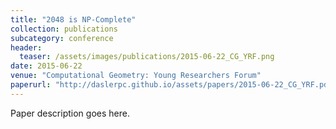 ```yaml
---
title: "2048 is NP-Complete"
collection: publications
subcategory: conference
header: 
  teaser: /assets/images/publications/2015-06-22_CG_YRF.png
date: 2015-06-22
venue: "Computational Geometry: Young Researchers Forum"
paperurl: "http://daslerpc.github.io/assets/papers/2015-06-22_CG_YRF.pdf"
---
```


Paper description goes here.